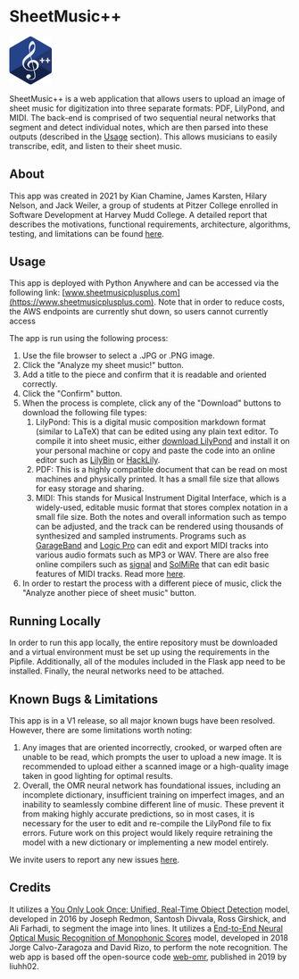 # SheetMusic++
<img src="logo.png" alt="SheetMusic++ logo" width="15%"/>

SheetMusic++ is a web application that allows users to upload an image of sheet music for digitization into three separate formats: PDF, LilyPond, and MIDI. The back-end is comprised of two sequential neural networks that segment and detect individual notes, which are then parsed into these outputs (described in the [Usage](##Usage) section). This allows musicians to easily transcribe, edit, and listen to their sheet music.

## About
This app was created in 2021 by Kian Chamine, James Karsten, Hilary Nelson, and Jack Weiler, a group of students at Pitzer College enrolled in Software Development at Harvey Mudd College. A detailed report that describes the motivations, functional requirements, architecture, algorithms, testing, and limitations can be found [here]().

## Usage
This app is deployed with Python Anywhere and can be accessed via the following link: [www.sheetmusicplusplus.com](https://www.sheetmusicplusplus.com). Note that in order to reduce costs, the AWS endpoints are currently shut down, so users cannot currently access 

The app is run using the following process:
1. Use the file browser to select a .JPG or .PNG image.
1. Click the "Analyze my sheet music!" button.
1. Add a title to the piece and confirm that it is readable and oriented correctly.
1. Click the "Confirm" button.
1. When the process is complete, click any of the "Download" buttons to download the following file types:
    1. LilyPond: This is a digital music composition markdown format (similar to LaTeX) that can be edited using any plain text editor. To compile it into sheet music, either [download LilyPond](http://lilypond.org/download.html) and install it on your personal machine or copy and paste the code into an online editor such as [LilyBin](http://lilybin.com) or [HackLily](https://hacklily.org).
    1. PDF: This is a highly compatible document that can be read on most machines and physically printed. It has a small file size that allows for easy storage and sharing.
    1. MIDI: This stands for Musical Instrument Digital Interface, which is a widely-used, editable music format that stores complex notation in a small file size. Both the notes and overall information such as tempo can be adjusted, and the track can be rendered using thousands of synthesized and sampled instruments. Programs such as [GarageBand](https://www.apple.com/mac/garageband) and [Logic Pro](https://www.apple.com/logic-pro) can edit and export MIDI tracks into various audio formats such as MP3 or WAV. There are also free online compilers such as [signal](https://signal.vercel.app) and [SolMiRe](https://solmire.com/midieditor) that can edit basic features of MIDI tracks. Read more [here](https://blog.landr.com/what-is-midi).
1. In order to restart the process with a different piece of music, click the "Analyze another piece of sheet music" button.

## Running Locally
In order to run this app locally, the entire repository must be downloaded and a virtual environment must be set up using the requirements in the Pipfile. Additionally, all of the modules included in the Flask app need to be installed. Finally, the neural networks need to be attached.

## Known Bugs & Limitations
This app is in a V1 release, so all major known bugs have been resolved. However, there are some limitations worth noting:
1. Any images that are oriented incorrectly, crooked, or warped often are unable to be read, which prompts the user to upload a new image. It is recommended to upload either a scanned image or a high-quality image taken in good lighting for optimal results.
1. Overall, the OMR neural network has foundational issues, including an incomplete dictionary, insufficient training on imperfect images, and an inability to seamlessly combine different line of music. These prevent it from making highly accurate predictions, so in most cases, it is necessary for the user to edit and re-compile the LilyPond file to fix errors. Future work on this project would likely require retraining the model with a new dictionary or implementing a new model entirely.

We invite users to report any new issues [here](https://github.com/SheetMusic-Team-3/MVP/issues).

## Credits
It utilizes a [You Only Look Once: Unified, Real-Time Object Detection](https://arxiv.org/abs/1506.02640) model, developed in 2016 by Joseph Redmon, Santosh Divvala, Ross Girshick, and Ali Farhadi, to segment the image into lines. It utilizes a [End-to-End Neural Optical Music Recognition of Monophonic Scores](https://www.mdpi.com/2076-3417/8/4/606/htm) model, developed in 2018 Jorge Calvo-Zaragoza and David Rizo, to perform the note recognition. The web app is based off the open-source code [web-omr](https://github.com/liuhh02/web-omr), published in 2019 by liuhh02.
